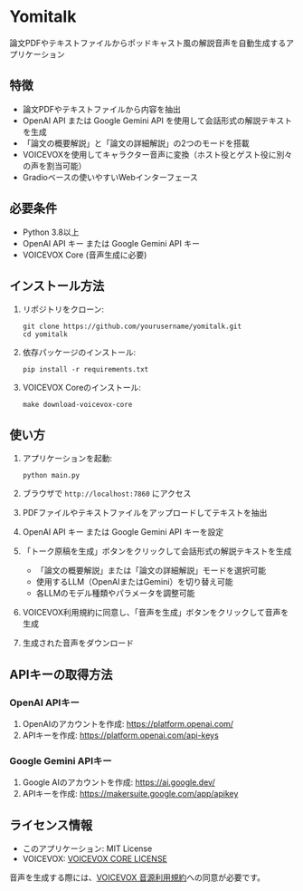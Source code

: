 # Yomitalk

論文PDFやテキストファイルからポッドキャスト風の解説音声を自動生成するアプリケーション

## 特徴

- 論文PDFやテキストファイルから内容を抽出
- OpenAI API または Google Gemini API を使用して会話形式の解説テキストを生成
- 「論文の概要解説」と「論文の詳細解説」の2つのモードを搭載
- VOICEVOXを使用してキャラクター音声に変換（ホスト役とゲスト役に別々の声を割当可能）
- Gradioベースの使いやすいWebインターフェース

## 必要条件

- Python 3.8以上
- OpenAI API キー または Google Gemini API キー
- VOICEVOX Core (音声生成に必要)

## インストール方法

1. リポジトリをクローン:
   ```
   git clone https://github.com/yourusername/yomitalk.git
   cd yomitalk
   ```

2. 依存パッケージのインストール:
   ```
   pip install -r requirements.txt
   ```

3. VOICEVOX Coreのインストール:
   ```
   make download-voicevox-core
   ```

## 使い方

1. アプリケーションを起動:
   ```
   python main.py
   ```

2. ブラウザで `http://localhost:7860` にアクセス

3. PDFファイルやテキストファイルをアップロードしてテキストを抽出

4. OpenAI API キー または Google Gemini API キーを設定

5. 「トーク原稿を生成」ボタンをクリックして会話形式の解説テキストを生成
   - 「論文の概要解説」または「論文の詳細解説」モードを選択可能
   - 使用するLLM（OpenAIまたはGemini）を切り替え可能
   - 各LLMのモデル種類やパラメータを調整可能

6. VOICEVOX利用規約に同意し、「音声を生成」ボタンをクリックして音声を生成

7. 生成された音声をダウンロード

## APIキーの取得方法

### OpenAI APIキー
1. OpenAIのアカウントを作成: https://platform.openai.com/
2. APIキーを作成: https://platform.openai.com/api-keys

### Google Gemini APIキー
1. Google AIのアカウントを作成: https://ai.google.dev/
2. APIキーを作成: https://makersuite.google.com/app/apikey

## ライセンス情報

- このアプリケーション: MIT License
- VOICEVOX: [VOICEVOX CORE LICENSE](https://github.com/VOICEVOX/voicevox_core/blob/main/LICENSE)

音声を生成する際には、[VOICEVOX 音源利用規約](https://zunko.jp/con_ongen_kiyaku.html)への同意が必要です。
